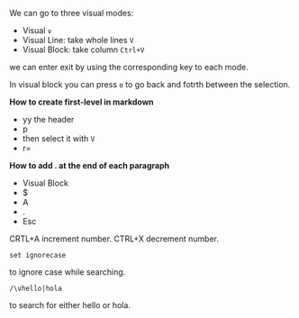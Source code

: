 We can go to three visual modes:

+ Visual `v`
+ Visual Line: take whole lines `V`
+ Visual Block: take column `Ctrl+V`

we can enter exit by using the corresponding key to each mode.

In visual block you can press `o` to go back and fotrth between the selection.

**How to create first-level in markdown**

+ yy the header
+ p 
+ then select it with `V`
+ r=

**How to add . at the end of each paragraph**

+ Visual Block
+ $
+ A
+ .
+ Esc

CRTL+A increment number.
CTRL+X decrement number.

```set ignorecase```

to ignore case while searching.

```/\vhello|hola```

to search for either hello or hola.
